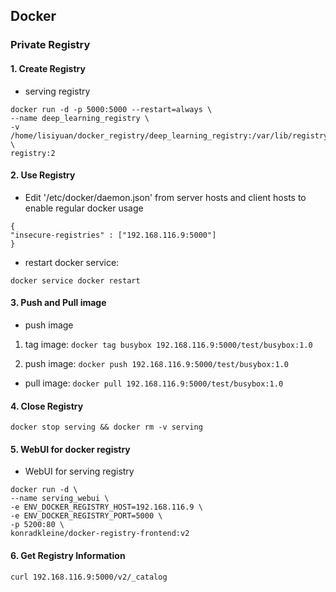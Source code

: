 ## Docker


### Private Registry

#### 1. Create Registry
- serving registry
```
docker run -d -p 5000:5000 --restart=always \
--name deep_learning_registry \
-v /home/lisiyuan/docker_registry/deep_learning_registry:/var/lib/registry \
registry:2
```


#### 2. Use Registry
- Edit '/etc/docker/daemon.json' from server hosts and client hosts to enable regular docker usage
```
{
"insecure-registries" : ["192.168.116.9:5000"]
}
```
- restart docker service:
```
docker service docker restart
```



#### 3. Push and Pull image
- push image
1. tag image: `docker tag busybox 192.168.116.9:5000/test/busybox:1.0`

2. push image: `docker push 192.168.116.9:5000/test/busybox:1.0`

- pull image: `docker pull 192.168.116.9:5000/test/busybox:1.0`


#### 4. Close Registry
```
docker stop serving && docker rm -v serving
```

#### 5. WebUI for docker registry
- WebUI for serving registry
```
docker run -d \
--name serving_webui \
-e ENV_DOCKER_REGISTRY_HOST=192.168.116.9 \
-e ENV_DOCKER_REGISTRY_PORT=5000 \
-p 5200:80 \
konradkleine/docker-registry-frontend:v2
```



#### 6. Get Registry Information
```
curl 192.168.116.9:5000/v2/_catalog
```

